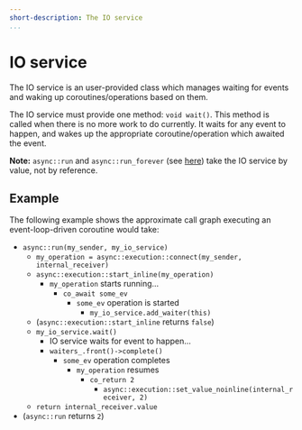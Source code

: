 ```yaml
---
short-description: The IO service
...
```


# IO service

The IO service is an user-provided class which manages waiting for events and
waking up coroutines/operations based on them.

The IO service must provide one method: `void wait()`. This method is called when
there is no more work to do currently. It waits for any event to happen, and wakes
up the appropriate coroutine/operation which awaited the event.

**Note:** `async::run` and `async::run_forever` (see [here](headers/basic/run.md#prototype))
take the IO service by value, not by reference.

## Example

The following example shows the approximate call graph executing an event-loop-driven coroutine would take:

 - `async::run(my_sender, my_io_service)`
   - `my_operation = async::execution::connect(my_sender, internal_receiver)`
   - `async::execution::start_inline(my_operation)`
     - `my_operation` starts running...
       - `co_await some_ev`
         - `some_ev` operation is started
           - `my_io_service.add_waiter(this)`
   - (`async::execution::start_inline` returns `false`)
   - `my_io_service.wait()`
     - IO service waits for event to happen...
     - `waiters_.front()->complete()`
       - `some_ev` operation completes
         - `my_operation` resumes
           - `co_return 2`
             - `async::execution::set_value_noinline(internal_receiver, 2)`
   - `return internal_receiver.value`
 - (`async::run` returns `2`)
